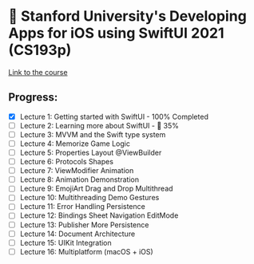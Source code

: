 # 🏫 Stanford University's Developing Apps for iOS using SwiftUI 2021 (CS193p)

[Link to the course](https://cs193p.sites.stanford.edu)

## Progress: 

- [x] Lecture 1: Getting started with SwiftUI - 100% Completed
- [ ] Lecture 2: Learning more about SwiftUI - 🔄 35%
- [ ] Lecture 3: MVVM and the Swift type system
- [ ] Lecture 4: Memorize Game Logic
- [ ] Lecture 5: Properties Layout @ViewBuilder
- [ ] Lecture 6: Protocols Shapes
- [ ] Lecture 7: ViewModifier Animation
- [ ] Lecture 8: Animation Demonstration
- [ ] Lecture 9: EmojiArt Drag and Drop Multithread
- [ ] Lecture 10: Multithreading Demo Gestures
- [ ] Lecture 11: Error Handling Persistence
- [ ] Lecture 12: Bindings Sheet Navigation EditMode
- [ ] Lecture 13: Publisher More Persistence
- [ ] Lecture 14: Document Architecture
- [ ] Lecture 15: UIKit Integration
- [ ] Lecture 16: Multiplatform (macOS + iOS)
